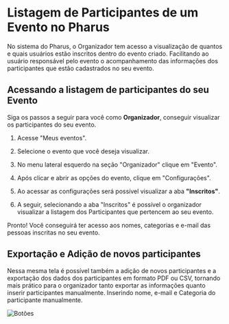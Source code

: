 # Listagem de Participantes de um Evento no Pharus

No sistema do Pharus, o Organizador tem acesso a visualização de quantos e quais usuários estão inscritos dentro do evento criado.
Facilitando ao usuário responsável pelo evento o acompanhamento das informações dos participantes que estão cadastrados no seu evento.

## Acessando a listagem de participantes do seu Evento

 Siga os passos a seguir para você como **Organizador**, conseguir visualizar os participantes do seu evento.

1. Acesse "Meus eventos".

2. Selecione o evento que você deseja visualizar.

3. No menu lateral esquerdo na seção "Organizador" clique em "Evento".

4. Após clicar e abrir as opções do evento, clique em "Configurações".

5. Ao acessar as configurações será possível visualizar a aba **"Inscritos"**.

6. A seguir, selecionando a aba "Inscritos" é possível o organizador visualizar a listagem dos Participantes que pertencem ao seu evento.

Pronto! Você conseguirá ter acesso aos nomes, categorias e e-mail das pessoas inscritas no seu evento.

## Exportação e Adição de novos participantes

Nessa mesma tela é possível também a adição de novos participantes e a exportação dos dados dos participantes em formato PDF ou CSV, tornando mais prático para o organizador tanto exportar as informações quanto inserir participantes manualmente.
Inserindo nome, e-mail e Categoria do participante manualmente.

![Botões](./images/BotoesDaListagem.png)